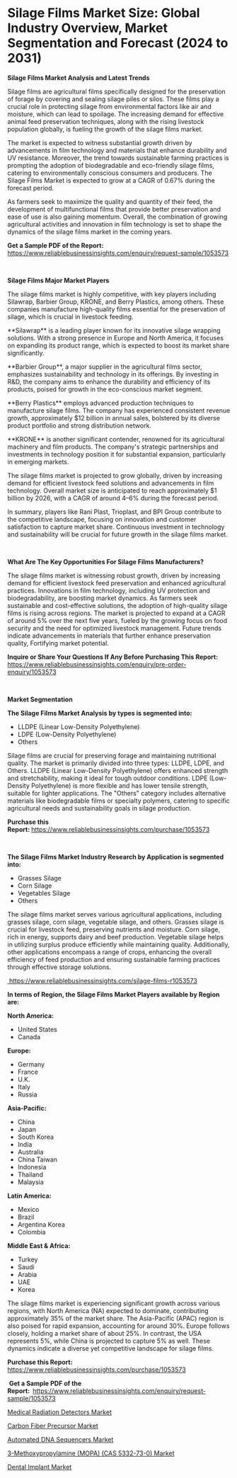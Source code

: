 <p><h1>Silage Films Market Size: Global Industry Overview, Market Segmentation and Forecast (2024 to 2031)</h1></p><p><strong>Silage Films Market Analysis and Latest Trends</strong></p>
<p><p>Silage films are agricultural films specifically designed for the preservation of forage by covering and sealing silage piles or silos. These films play a crucial role in protecting silage from environmental factors like air and moisture, which can lead to spoilage. The increasing demand for effective animal feed preservation techniques, along with the rising livestock population globally, is fueling the growth of the silage films market. </p><p>The market is expected to witness substantial growth driven by advancements in film technology and materials that enhance durability and UV resistance. Moreover, the trend towards sustainable farming practices is prompting the adoption of biodegradable and eco-friendly silage films, catering to environmentally conscious consumers and producers. The Silage Films Market is expected to grow at a CAGR of 0.67% during the forecast period. </p><p>As farmers seek to maximize the quality and quantity of their feed, the development of multifunctional films that provide better preservation and ease of use is also gaining momentum. Overall, the combination of growing agricultural activities and innovation in film technology is set to shape the dynamics of the silage films market in the coming years.</p></p>
<p><strong>Get a Sample PDF of the Report:&nbsp;</strong> <a href="https://www.reliablebusinessinsights.com/enquiry/request-sample/1053573?utm_campaign=1121&utm_medium=2&utm_source=Github&utm_content=ia&utm_term=06112024&utm_id=silage-films">https://www.reliablebusinessinsights.com/enquiry/request-sample/1053573</a></p>
<p>&nbsp;</p>
<p><strong>Silage Films Major Market Players</strong></p>
<p><p>The silage films market is highly competitive, with key players including Silawrap, Barbier Group, KRONE, and Berry Plastics, among others. These companies manufacture high-quality films essential for the preservation of silage, which is crucial in livestock feeding.</p><p>**Silawrap** is a leading player known for its innovative silage wrapping solutions. With a strong presence in Europe and North America, it focuses on expanding its product range, which is expected to boost its market share significantly. </p><p>**Barbier Group**, a major supplier in the agricultural films sector, emphasizes sustainability and technology in its offerings. By investing in R&D, the company aims to enhance the durability and efficiency of its products, poised for growth in the eco-conscious market segment.</p><p>**Berry Plastics** employs advanced production techniques to manufacture silage films. The company has experienced consistent revenue growth, approximately $12 billion in annual sales, bolstered by its diverse product portfolio and strong distribution network.</p><p>**KRONE** is another significant contender, renowned for its agricultural machinery and film products. The company's strategic partnerships and investments in technology position it for substantial expansion, particularly in emerging markets.</p><p>The silage films market is projected to grow globally, driven by increasing demand for efficient livestock feed solutions and advancements in film technology. Overall market size is anticipated to reach approximately $1 billion by 2026, with a CAGR of around 4–6% during the forecast period.</p><p>In summary, players like Rani Plast, Trioplast, and BPI Group contribute to the competitive landscape, focusing on innovation and customer satisfaction to capture market share. Continuous investment in technology and sustainability will be crucial for future growth in the silage films market.</p></p>
<p>&nbsp;</p>
<p><strong>What Are The Key Opportunities For Silage Films Manufacturers?</strong></p>
<p><p>The silage films market is witnessing robust growth, driven by increasing demand for efficient livestock feed preservation and enhanced agricultural practices. Innovations in film technology, including UV protection and biodegradability, are boosting market dynamics. As farmers seek sustainable and cost-effective solutions, the adoption of high-quality silage films is rising across regions. The market is projected to expand at a CAGR of around 5% over the next five years, fueled by the growing focus on food security and the need for optimized livestock management. Future trends indicate advancements in materials that further enhance preservation quality, Fortifying market potential.</p></p>
<p><strong>Inquire or Share Your Questions If Any Before Purchasing This Report:</strong> <a href="https://www.reliablebusinessinsights.com/enquiry/pre-order-enquiry/1053573?utm_campaign=1121&utm_medium=2&utm_source=Github&utm_content=ia&utm_term=06112024&utm_id=silage-films">https://www.reliablebusinessinsights.com/enquiry/pre-order-enquiry/1053573</a></p>
<p>&nbsp;</p>
<p><strong>Market Segmentation</strong></p>
<p><strong>The Silage Films Market Analysis by types is segmented into:</strong></p>
<p><ul><li>LLDPE (Linear Low-Density Polyethylene)</li><li>LDPE (Low-Density Polyethylene)</li><li>Others</li></ul></p>
<p><p>Silage films are crucial for preserving forage and maintaining nutritional quality. The market is primarily divided into three types: LLDPE, LDPE, and Others. LLDPE (Linear Low-Density Polyethylene) offers enhanced strength and stretchability, making it ideal for tough outdoor conditions. LDPE (Low-Density Polyethylene) is more flexible and has lower tensile strength, suitable for lighter applications. The "Others" category includes alternative materials like biodegradable films or specialty polymers, catering to specific agricultural needs and sustainability goals in silage production.</p></p>
<p><strong>Purchase this Report:&nbsp;</strong><a href="https://www.reliablebusinessinsights.com/purchase/1053573?utm_campaign=1121&utm_medium=2&utm_source=Github&utm_content=ia&utm_term=06112024&utm_id=silage-films">https://www.reliablebusinessinsights.com/purchase/1053573</a></p>
<p>&nbsp;</p>
<p><strong>The Silage Films Market Industry Research by Application is segmented into:</strong></p>
<p><ul><li>Grasses Silage</li><li>Corn Silage</li><li>Vegetables Silage</li><li>Others</li></ul></p>
<p><p>The silage films market serves various agricultural applications, including grasses silage, corn silage, vegetable silage, and others. Grasses silage is crucial for livestock feed, preserving nutrients and moisture. Corn silage, rich in energy, supports dairy and beef production. Vegetable silage helps in utilizing surplus produce efficiently while maintaining quality. Additionally, other applications encompass a range of crops, enhancing the overall efficiency of feed production and ensuring sustainable farming practices through effective storage solutions.</p></p>
<p><a href="https://www.reliablebusinessinsights.com/silage-films-r1053573?utm_campaign=1121&utm_medium=2&utm_source=Github&utm_content=ia&utm_term=06112024&utm_id=silage-films">&nbsp;https://www.reliablebusinessinsights.com/silage-films-r1053573</a></p>
<p><strong>In terms of Region, the Silage Films Market Players available by Region are:</strong></p>
<p>
    <p> <strong> North America: </strong>
        <ul>
            <li>United States</li>
            <li>Canada</li>
        </ul>
        </p> 
    <p> <strong> Europe: </strong>
        <ul>
            <li>Germany</li>
            <li>France</li>
            <li>U.K.</li>
            <li>Italy</li>
            <li>Russia</li>
        </ul>
        </p> 
    <p> <strong> Asia-Pacific: </strong>
        <ul>
            <li>China</li>
            <li>Japan</li>
            <li>South Korea</li>
            <li>India</li>
            <li>Australia</li>
            <li>China Taiwan</li>
            <li>Indonesia</li>
            <li>Thailand</li>
            <li>Malaysia</li>
        </ul>
        </p> 
    <p> <strong> Latin America: </strong>
        <ul>
            <li>Mexico</li>
            <li>Brazil</li>
            <li>Argentina Korea</li>
            <li>Colombia</li>
        </ul>
        </p> 
    <p> <strong> Middle East & Africa: </strong>
        <ul>
            <li>Turkey</li>
            <li>Saudi</li>
            <li>Arabia</li>
            <li>UAE</li>
            <li>Korea</li>
        </ul>
    </p>
    </p>
<p><p>The silage films market is experiencing significant growth across various regions, with North America (NA) expected to dominate, contributing approximately 35% of the market share. The Asia-Pacific (APAC) region is also poised for rapid expansion, accounting for around 30%. Europe follows closely, holding a market share of about 25%. In contrast, the USA represents 5%, while China is projected to capture 5% as well. These dynamics indicate a diverse yet competitive landscape for silage films.</p></p>
<p><strong>Purchase this Report: </strong><a href="https://www.reliablebusinessinsights.com/purchase/1053573?utm_campaign=1121&utm_medium=2&utm_source=Github&utm_content=ia&utm_term=06112024&utm_id=silage-films">https://www.reliablebusinessinsights.com/purchase/1053573</a></p>
<p>&nbsp;<strong>Get a Sample PDF of the Report:&nbsp;&nbsp;</strong><a href="https://www.reliablebusinessinsights.com/enquiry/request-sample/1053573?utm_campaign=1121&utm_medium=2&utm_source=Github&utm_content=ia&utm_term=06112024&utm_id=silage-films">https://www.reliablebusinessinsights.com/enquiry/request-sample/1053573</a></p>
<p><strong></strong></p>
<p><p><a href="https://issuu.com/reportprime-2/docs/medical-radiation-detectors-market-_29d3a26322d102?utm_campaign=1121&utm_medium=2&utm_source=Github&utm_content=ia&utm_term=06112024&utm_id=silage-films">Medical Radiation Detectors Market</a></p><p><a href="https://medium.com/@anselmp21u/carbon-fiber-precursor-market-efficiency-meets-innovation-the-dynamic-landscape-of-carbon-fiber-4ca95c4236e0?utm_campaign=1121&utm_medium=2&utm_source=Github&utm_content=ia&utm_term=06112024&utm_id=silage-films">Carbon Fiber Precursor Market</a></p><p><a href="https://issuu.com/reportprime-2/docs/automated-dna-sequencers-market-siz_f7374d74d37329?utm_campaign=1121&utm_medium=2&utm_source=Github&utm_content=ia&utm_term=06112024&utm_id=silage-films">Automated DNA Sequencers Market</a></p><p><a href="https://www.linkedin.com/pulse/3-methoxypropylamine-mopa-cas-5332-73-0-market-strategic-uzzve?utm_campaign=1121&utm_medium=2&utm_source=Github&utm_content=ia&utm_term=06112024&utm_id=silage-films">3-Methoxypropylamine (MOPA) (CAS 5332-73-0) Market</a></p><p><a href="https://www.linkedin.com/pulse/global-dental-implant-market-share-growth-opportunities-growing-4jrle?utm_campaign=1121&utm_medium=2&utm_source=Github&utm_content=ia&utm_term=06112024&utm_id=silage-films">Dental Implant Market</a></p></p>